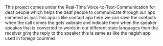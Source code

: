 This project comes under the Real-Time Voice-to-Text-Communication for deaf people which helps the deaf people to communicate through our app nammed as iyal.This app is like contact app here we can save the contacts when the call comes the gets vaibrate and indicate them when the speaker speakes that is converted to words in our different state languages then the receiver give the reply to the speaker this ia same as like the nagish app used in foreign countries
